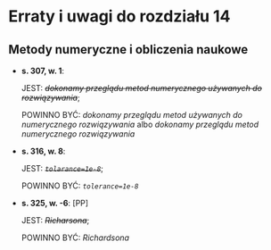 # Erraty i uwagi do rozdziału 14           #
## Metody numeryczne i obliczenia naukowe ##



-   **s. 307, w. 1**:

    JEST: ~~*dokonamy przeglądu metod numerycznego używanych do rozwiązywania*~~;

    POWINNO BYĆ: *dokonamy przeglądu metod używanych do numerycznego rozwiązywania*
    albo *dokonamy przeglądu metod numerycznego rozwiązywania*

-   **s. 316, w. 8**:

    JEST: ~~*`tolarance=1e-8`*~~;

    POWINNO BYĆ: *`tolerance=1e-8`*

-   **s. 325, w. -6**: [PP]

    JEST: ~~*Richarsona*~~;

    POWINNO BYĆ: *Richardsona*

